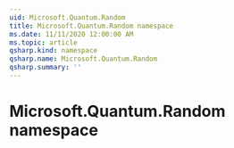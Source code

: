 ```yaml
---
uid: Microsoft.Quantum.Random
title: Microsoft.Quantum.Random namespace
ms.date: 11/11/2020 12:00:00 AM
ms.topic: article
qsharp.kind: namespace
qsharp.name: Microsoft.Quantum.Random
qsharp.summary: ''
---
```


# Microsoft.Quantum.Random namespace



